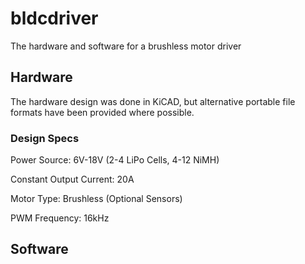 # bldcdriver
The hardware and software for a brushless motor driver

## Hardware
The hardware design was done in KiCAD, but alternative portable file formats have been provided where possible.

### Design Specs
Power Source: 6V-18V (2-4 LiPo Cells, 4-12 NiMH)

Constant Output Current: 20A

Motor Type: Brushless (Optional Sensors)

PWM Frequency: 16kHz

## Software
